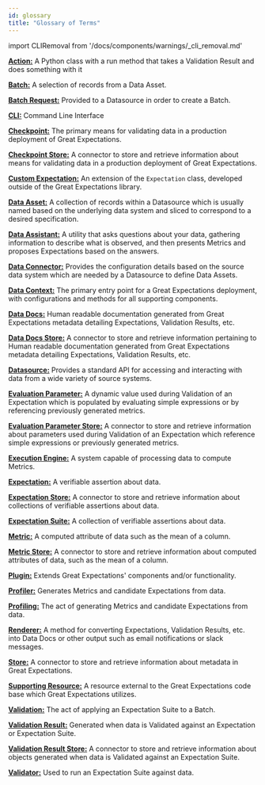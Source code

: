 ```yaml
---
id: glossary
title: "Glossary of Terms"
---
```


import CLIRemoval from '/docs/components/warnings/_cli_removal.md'

[**Action:**](./terms/action.md) A Python class with a run method that takes a Validation Result and does something with it

[**Batch:**](./terms/batch.md) A selection of records from a Data Asset.

[**Batch Request:**](./terms/batch_request.md) Provided to a Datasource in order to create a Batch.

[**CLI:**](./terms/cli.md) Command Line Interface

[**Checkpoint:**](./terms/checkpoint.md) The primary means for validating data in a production deployment of Great Expectations.

[**Checkpoint Store:**](./terms/checkpoint_store.md) A connector to store and retrieve information about means for validating data in a production deployment of Great Expectations.

[**Custom Expectation:**](./terms/custom_expectation.md) An extension of the `Expectation` class, developed outside of the Great Expectations library.

[**Data Asset:**](./terms/data_asset.md) A collection of records within a Datasource which is usually named based on the underlying data system and sliced to correspond to a desired specification.

[**Data Assistant:**](./terms/data_assistant.md) A utility that asks questions about your data, gathering information to describe what is observed, and then presents Metrics and proposes Expectations based on the answers.

[**Data Connector:**](./terms/data_connector.md) Provides the configuration details based on the source data system which are needed by a Datasource to define Data Assets.

[**Data Context:**](./terms/data_context.md) The primary entry point for a Great Expectations deployment, with configurations and methods for all supporting components.

[**Data Docs:**](./terms/data_docs.md) Human readable documentation generated from Great Expectations metadata detailing Expectations, Validation Results, etc.

[**Data Docs Store:**](./terms/data_docs_store.md) A connector to store and retrieve information pertaining to Human readable documentation generated from Great Expectations metadata detailing Expectations, Validation Results, etc.

[**Datasource:**](./terms/datasource.md) Provides a standard API for accessing and interacting with data from a wide variety of source systems.

[**Evaluation Parameter:**](./terms/evaluation_parameter.md) A dynamic value used during Validation of an Expectation which is populated by evaluating simple expressions or by referencing previously generated metrics.

[**Evaluation Parameter Store:**](./terms/evaluation_parameter_store.md) A connector to store and retrieve information about parameters used during Validation of an Expectation which reference simple expressions or previously generated metrics.

[**Execution Engine:**](./terms/execution_engine.md) A system capable of processing data to compute Metrics.

[**Expectation:**](./terms/expectation.md) A verifiable assertion about data.

[**Expectation Store:**](./terms/expectation_store.md) A connector to store and retrieve information about collections of verifiable assertions about data.

[**Expectation Suite:**](./terms/expectation_suite.md) A collection of verifiable assertions about data.

[**Metric:**](./terms/metric.md) A computed attribute of data such as the mean of a column.

[**Metric Store:**](./terms/metric_store.md) A connector to store and retrieve information about computed attributes of data, such as the mean of a column.

[**Plugin:**](./terms/plugin.md) Extends Great Expectations' components and/or functionality.

[**Profiler:**](./terms/profiler.md) Generates Metrics and candidate Expectations from data.

[**Profiling:**](./terms/profiler.md) The act of generating Metrics and candidate Expectations from data.

[**Renderer:**](./terms/renderer.md) A method for converting Expectations, Validation Results, etc. into Data Docs or other output such as email notifications or slack messages.

[**Store:**](./terms/store.md) A connector to store and retrieve information about metadata in Great Expectations.

[**Supporting Resource:**](./terms/supporting_resource.md) A resource external to the Great Expectations code base which Great Expectations utilizes.

[**Validation:**](./guides/validation/validate_data_overview.md) The act of applying an Expectation Suite to a Batch.

[**Validation Result:**](./terms/validation_result.md) Generated when data is Validated against an Expectation or Expectation Suite.

[**Validation Result Store:**](./terms/validation_result_store.md) A connector to store and retrieve information about objects generated when data is Validated against an Expectation Suite.

[**Validator:**](./terms/validator.md) Used to run an Expectation Suite against data.

